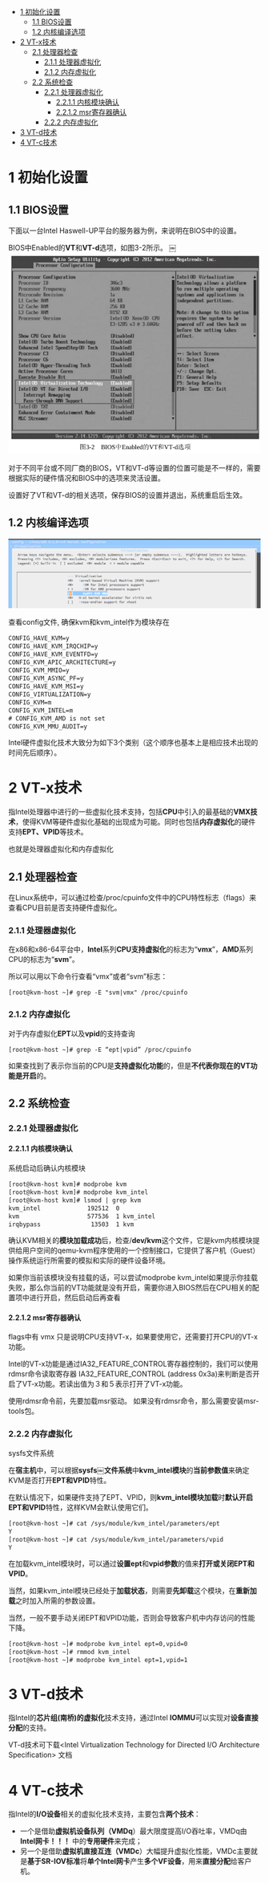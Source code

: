 
<!-- @import "[TOC]" {cmd="toc" depthFrom=1 depthTo=6 orderedList=false} -->

<!-- code_chunk_output -->

* [1 初始化设置](#1-初始化设置)
	* [1.1 BIOS设置](#11-bios设置)
	* [1.2 内核编译选项](#12-内核编译选项)
* [2 VT\-x技术](#2-vt-x技术)
	* [2.1 处理器检查](#21-处理器检查)
		* [2.1.1 处理器虚拟化](#211-处理器虚拟化)
		* [2.1.2 内存虚拟化](#212-内存虚拟化)
	* [2.2 系统检查](#22-系统检查)
		* [2.2.1 处理器虚拟化](#221-处理器虚拟化)
			* [2.2.1.1 内核模块确认](#2211-内核模块确认)
			* [2.2.1.2 msr寄存器确认](#2212-msr寄存器确认)
		* [2.2.2 内存虚拟化](#222-内存虚拟化)
* [3 VT\-d技术](#3-vt-d技术)
* [4 VT\-c技术](#4-vt-c技术)

<!-- /code_chunk_output -->

# 1 初始化设置

## 1.1 BIOS设置

下面以一台Intel Haswell\-UP平台的服务器为例，来说明在BIOS中的设置。

BIOS中Enabled的**VT**和**VT\-d**选项，如图3-2所示。
￼
![](./images/2019-05-15-09-02-49.png)

对于不同平台或不同厂商的BIOS，VT和VT\-d等设置的位置可能是不一样的，需要根据实际的硬件情况和BIOS中的选项来灵活设置。

设置好了VT和VT\-d的相关选项，保存BIOS的设置并退出，系统重启后生效。

## 1.2 内核编译选项

![](./images/2019-05-15-11-09-31.png)

查看config文件, 确保kvm和kvm\_intel作为模块存在

```
CONFIG_HAVE_KVM=y￼
CONFIG_HAVE_KVM_IRQCHIP=y￼
CONFIG_HAVE_KVM_EVENTFD=y￼
CONFIG_KVM_APIC_ARCHITECTURE=y￼
CONFIG_KVM_MMIO=y￼
CONFIG_KVM_ASYNC_PF=y￼
CONFIG_HAVE_KVM_MSI=y￼
CONFIG_VIRTUALIZATION=y￼
CONFIG_KVM=m￼
CONFIG_KVM_INTEL=m￼
# CONFIG_KVM_AMD is not set￼
CONFIG_KVM_MMU_AUDIT=y
```

Intel硬件虚拟化技术大致分为如下3个类别（这个顺序也基本上是相应技术出现的时间先后顺序）。

# 2 VT\-x技术

指Intel处理器中进行的一些虚拟化技术支持，包括**CPU**中引入的最基础的**VMX技术**，使得KVM等硬件虚拟化基础的出现成为可能。同时也包括**内存虚拟化**的硬件支持**EPT、VPID**等技术。

也就是处理器虚拟化和内存虚拟化

## 2.1 处理器检查

在Linux系统中，可以通过检查/proc/cpuinfo文件中的CPU特性标志（flags）来查看CPU目前是否支持硬件虚拟化。

### 2.1.1 处理器虚拟化

在x86和x86\-64平台中，**Intel**系列**CPU支持虚拟化**的标志为“**vmx**”，**AMD**系列CPU的标志为“**svm**”。

所以可以用以下命令行查看“vmx”或者“svm”标志：

```
[root@kvm-host ~]# grep -E "svm|vmx" /proc/cpuinfo
```

### 2.1.2 内存虚拟化

对于内存虚拟化**EPT**以及**vpid**的支持查询

```
[root@kvm-host ~]# grep -E “ept|vpid” /proc/cpuinfo ￼
```

如果查找到了表示你当前的CPU是**支持虚拟化功能**的，但是**不代表你现在的VT功能是开启**的。

## 2.2 系统检查

### 2.2.1 处理器虚拟化

#### 2.2.1.1 内核模块确认

系统启动后确认内核模块

```
[root@kvm-host kvm]# modprobe kvm￼
[root@kvm-host kvm]# modprobe kvm_intel￼
[root@kvm-host kvm]# lsmod | grep kvm￼
kvm_intel             192512  0 ￼
kvm                   577536  1 kvm_intel
irqbypass              13503  1 kvm
```

确认KVM相关的**模块加载成功**后，检查/**dev/kvm**这个文件，它是kvm内核模块提供给用户空间的qemu\-kvm程序使用的一个控制接口，它提供了客户机（Guest）操作系统运行所需要的模拟和实际的硬件设备环境。

如果你当前该模块没有挂载的话，可以尝试modprobe kvm\_intel如果提示你挂载失败，那么你当前的VT功能就是没有开启，需要你进入BIOS然后在CPU相关的配置项中进行开启，然后启动后再查看

#### 2.2.1.2 msr寄存器确认

flags中有 vmx 只是说明CPU支持VT\-x，如果要使用它，还需要打开CPU的VT\-x功能。 

Intel的VT-x功能是通过IA32\_FEATURE\_CONTROL寄存器控制的，我们可以使用rdmsr命令读取寄存器 IA32_FEATURE_CONTROL (address 0x3a)来判断是否开启了VT-x功能。若读出值为３和５表示打开了VT-x功能。

使用rdmsr命令前，先要加载msr驱动。 
如果没有rdmsr命令，那么需要安装msr-tools包。


### 2.2.2 内存虚拟化

sysfs文件系统

在**宿主机**中，可以根据**sysfs￼文件系统**中**kvm\_intel模块**的**当前参数值**来确定KVM是否打开**EPT和VPID**特性。

在默认情况下，如果硬件支持了EPT、VPID，则**kvm\_intel模块加载**时**默认开启EPT和VPID**特性，这样KVM会默认使用它们。

```
[root@kvm-host ~]# cat /sys/module/kvm_intel/parameters/ept￼
Y￼
[root@kvm-host ~]# cat /sys/module/kvm_intel/parameters/vpid￼
Y
```

在加载kvm\_intel模块时，可以通过**设置ept**和**vpid参数**的值来**打开或关闭EPT和VPID**。

当然，如果kvm\_intel模块已经处于**加载状态**，则需要**先卸载**这个模块，在**重新加载**之时加入所需的参数设置。

当然，一般不要手动关闭EPT和VPID功能，否则会导致客户机中内存访问的性能下降。

```
[root@kvm-host ~]# modprobe kvm_intel ept=0,vpid=0 ￼
[root@kvm-host ~]# rmmod kvm_intel￼
[root@kvm-host ~]# modprobe kvm_intel ept=1,vpid=1
```

# 3 VT\-d技术

指Intel的**芯片组(南桥)的虚拟化**技术支持，通过Intel **IOMMU**可以实现对**设备直接分配**的支持。

VT-d技术可下载<Intel Virtualization Technology for Directed I/O Architecture Specification> 文档

# 4 VT\-c技术

指Intel的**I/O设备**相关的虚拟化技术支持，主要包含**两个技术**：

- 一个是借助**虚拟机设备队列（VMDq**）最大限度提高I/O吞吐率，VMDq由**Intel网卡！！！** 中的**专用硬件**来完成；
- 另一个是借助**虚拟机直接互连（VMDc**）大幅提升虚拟化性能，VMDc主要就是**基于SR\-IOV标准**将**单个Intel网卡**产生**多个VF设备**，用来**直接分配**给客户机。